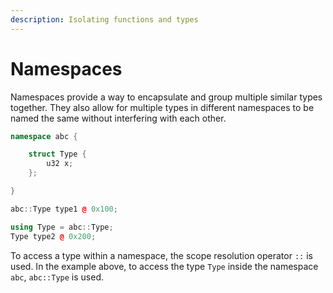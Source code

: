 ```yaml
---
description: Isolating functions and types
---
```


# Namespaces

Namespaces provide a way to encapsulate and group multiple similar types together. They also allow for multiple types in different namespaces to be named the same without interfering with each other.

```cpp
namespace abc {

    struct Type {
        u32 x;
    };

}

abc::Type type1 @ 0x100;

using Type = abc::Type;
Type type2 @ 0x200;
```

To access a type within a namespace, the scope resolution operator `::` is used. In the example above, to access the type `Type` inside the namespace `abc`, `abc::Type` is used.
